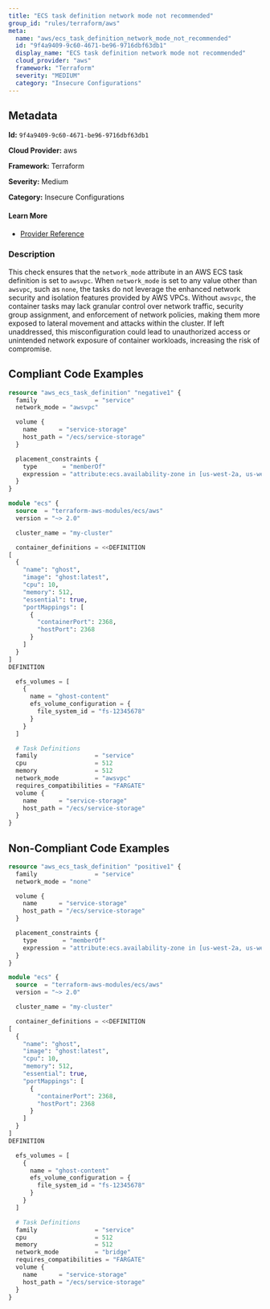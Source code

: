 ```yaml
---
title: "ECS task definition network mode not recommended"
group_id: "rules/terraform/aws"
meta:
  name: "aws/ecs_task_definition_network_mode_not_recommended"
  id: "9f4a9409-9c60-4671-be96-9716dbf63db1"
  display_name: "ECS task definition network mode not recommended"
  cloud_provider: "aws"
  framework: "Terraform"
  severity: "MEDIUM"
  category: "Insecure Configurations"
---
```

## Metadata

**Id:** `9f4a9409-9c60-4671-be96-9716dbf63db1`

**Cloud Provider:** aws

**Framework:** Terraform

**Severity:** Medium

**Category:** Insecure Configurations

#### Learn More

 - [Provider Reference](https://registry.terraform.io/providers/hashicorp/aws/latest/docs/resources/ecs_task_definition#network_mode)

### Description

 This check ensures that the `network_mode` attribute in an AWS ECS task definition is set to `awsvpc`. When `network_mode` is set to any value other than `awsvpc`, such as `none`, the tasks do not leverage the enhanced network security and isolation features provided by AWS VPCs. Without `awsvpc`, the container tasks may lack granular control over network traffic, security group assignment, and enforcement of network policies, making them more exposed to lateral movement and attacks within the cluster. If left unaddressed, this misconfiguration could lead to unauthorized access or unintended network exposure of container workloads, increasing the risk of compromise.


## Compliant Code Examples
```terraform
resource "aws_ecs_task_definition" "negative1" {
  family                = "service"
  network_mode = "awsvpc"

  volume {
    name      = "service-storage"
    host_path = "/ecs/service-storage"
  }

  placement_constraints {
    type       = "memberOf"
    expression = "attribute:ecs.availability-zone in [us-west-2a, us-west-2b]"
  }
}
```

```terraform
module "ecs" {
  source  = "terraform-aws-modules/ecs/aws"
  version = "~> 2.0"

  cluster_name = "my-cluster"

  container_definitions = <<DEFINITION
[
  {
    "name": "ghost",
    "image": "ghost:latest",
    "cpu": 10,
    "memory": 512,
    "essential": true,
    "portMappings": [
      {
        "containerPort": 2368,
        "hostPort": 2368
      }
    ]
  }
]
DEFINITION

  efs_volumes = [
    {
      name = "ghost-content"
      efs_volume_configuration = {
        file_system_id = "fs-12345678"
      }
    }
  ]

  # Task Definitions
  family                = "service"
  cpu                   = 512
  memory                = 512
  network_mode          = "awsvpc"
  requires_compatibilities = "FARGATE"
  volume {
    name      = "service-storage"
    host_path = "/ecs/service-storage"
  }
}
```
## Non-Compliant Code Examples
```terraform
resource "aws_ecs_task_definition" "positive1" {
  family                = "service"
  network_mode = "none"

  volume {
    name      = "service-storage"
    host_path = "/ecs/service-storage"
  }

  placement_constraints {
    type       = "memberOf"
    expression = "attribute:ecs.availability-zone in [us-west-2a, us-west-2b]"
  }
}
```

```terraform
module "ecs" {
  source  = "terraform-aws-modules/ecs/aws"
  version = "~> 2.0"

  cluster_name = "my-cluster"

  container_definitions = <<DEFINITION
[
  {
    "name": "ghost",
    "image": "ghost:latest",
    "cpu": 10,
    "memory": 512,
    "essential": true,
    "portMappings": [
      {
        "containerPort": 2368,
        "hostPort": 2368
      }
    ]
  }
]
DEFINITION

  efs_volumes = [
    {
      name = "ghost-content"
      efs_volume_configuration = {
        file_system_id = "fs-12345678"
      }
    }
  ]

  # Task Definitions
  family                = "service"
  cpu                   = 512
  memory                = 512
  network_mode          = "bridge"
  requires_compatibilities = "FARGATE"
  volume {
    name      = "service-storage"
    host_path = "/ecs/service-storage"
  }
}
```